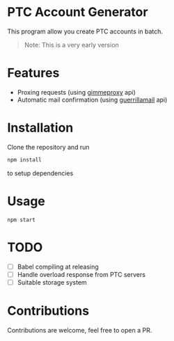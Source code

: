 PTC Account Generator
===

This program allow you create PTC accounts in batch.

> Note: This is a very early version 

# Features

- Proxing requests (using [gimmeproxy](http://gimmeproxy.com) api)
- Automatic mail confirmation (using [guerrillamail](https://www.guerrillamail.com/) api)

# Installation

Clone the repository and run

```bash
npm install
```

to setup dependencies

# Usage

```
npm start
```

# TODO

- [ ] Babel compiling at releasing
- [ ] Handle overload response from PTC servers
- [ ] Suitable storage system

# Contributions

Contributions are welcome, feel free to open a PR.
